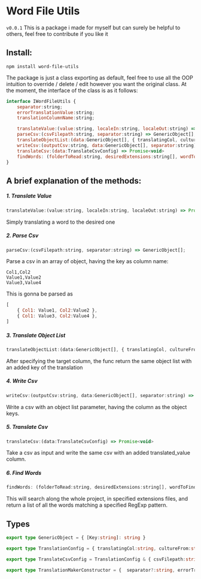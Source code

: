 # Word File Utils
`v0.0.1`
This is a package i made for myself but can surely be helpful to others, feel free to contribute if you like it
## Install:
```
npm install word-file-utils
```

The package is just a class exporting as default, feel free to use all the OOP intuition to override / delete / edit however you want the original class.
At the moment, the interface of the class is as it follows:
```js
interface IWordFileUtils {
    separator:string;
    errorTranslationValue:string;
    translationColumnName:string;

    translateValue:(value:string, localeIn:string, localeOut:string) => Promise<string>;
    parseCsv:(csvFilepath:string, separator:string) => GenericObject[];
    translateObjectList:(data:GenericObject[], { translatingCol, cultureFrom, cultureTo }:TranslationConfig) => Promise<GenericObject[]>
    writeCsv:(outputCsv:string, data:GenericObject[], separator:string) => Promise<void>
    translateCsv:(data:TranslateCsvConfig) => Promise<void>
    findWords: (folderToRead:string, desiredExtensions:string[], wordToFind:RegExp) => string[]
}
```


## A brief explanation of the methods:

##### 1. Translate Value
```js
translateValue:(value:string, localeIn:string, localeOut:string) => Promise<string>;
```
Simply translating a word to the desired one

##### 2. Parse Csv
```js
parseCsv:(csvFilepath:string, separator:string) => GenericObject[];
```
Parse a csv in an array of object, having the key as column name:
```csv
Col1,Col2
Value1,Value2
Value3,Value4
```
This is gonna be parsed as
```js
[
    { Col1: Value1, Col2:Value2 },
    { Col1: Value3, Col2:Value4 },
]
```

##### 3. Translate Object List
```js
translateObjectList:(data:GenericObject[], { translatingCol, cultureFrom, cultureTo }:TranslationConfig) => Promise<GenericObject[]>
```
After specifying the target column, the func return the same object list with an added key of the translation

##### 4. Write Csv
```js
writeCsv:(outputCsv:string, data:GenericObject[], separator:string) => Promise<void>
```
Write a csv with an object list parameter, having the column as the object keys.

##### 5. Translate Csv
```js
translateCsv:(data:TranslateCsvConfig) => Promise<void>
```
Take a csv as input and write the same csv with an added translated_value column.

##### 6. Find Words
```js
findWords: (folderToRead:string, desiredExtensions:string[], wordToFind:RegExp) => string[]
```
This will search along the whole project, in specified extensions files, and return a list of all the words matching a specified RegExp pattern.


## Types
```ts
export type GenericObject = { [Key:string]: string }

export type TranslationConfig = { translatingCol:string, cultureFrom:string, cultureTo:string }

export type TranslateCsvConfig = TranslationConfig & { csvFilepath:string, outFilepath:string, separator?:string }

export type TranslationMakerConstructor = {  separator?:string, errorTranslationValue?:string, translationColumnName?:string }
```
